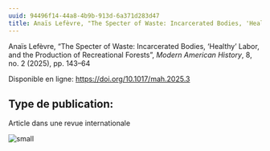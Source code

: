 ```yaml
---
uuid: 94496f14-44a8-4b9b-913d-6a371d283d47
title: Anaïs Lefèvre, "The Specter of Waste: Incarcerated Bodies, 'Healthy' Labor, and the Production of Recreational Forests"
---
```


Anaïs Lefèvre, “The Specter of Waste: Incarcerated Bodies, ‘Healthy’ Labor, and the Production of Recreational Forests”, *Modern American History*, 8, no. 2 (2025), pp. 143–64

Disponible en ligne: https://doi.org/10.1017/mah.2025.3

## Type de publication:
Article dans une revue internationale

![small](Anaïsarticle.jpg)

